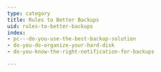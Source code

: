 ```yaml
---
type: category
title: Rules to Better Backups
uid: rules-to-better-backups
index:
- pc---do-you-use-the-best-backup-solution
- do-you-do-organize-your-hard-disk
- do-you-know-the-right-notification-for-backups

---
```

<p>​​<br></p>


